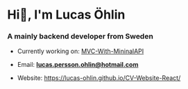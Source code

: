 <h1 align="left">Hi👋, I'm Lucas Öhlin</h1>
<h3 align="left">A mainly backend developer from Sweden</h3>

- Currently working on: [MVC-With-MininalAPI](https://github.com/lucas-ohlin/MVC-With-MininalAPI)

- Email: **lucas.persson.ohlin@hotmail.com**

- Website: https://lucas-ohlin.github.io/CV-Website-React/


<p align="left">
</p>

